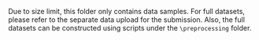 Due to size limit, this folder only contains data samples. 
For full datasets, please refer to the separate data upload for the submission.
Also, the full datasets can be constructed using scripts under the `\preprocessing` folder.